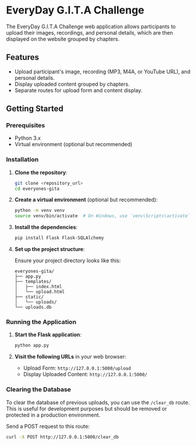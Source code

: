 # EveryDay G.I.T.A Challenge

The EveryDay G.I.T.A Challenge web application allows participants to upload their images, recordings, and personal details, which are then displayed on the website grouped by chapters.

## Features

- Upload participant's image, recording (MP3, M4A, or YouTube URL), and personal details.
- Display uploaded content grouped by chapters.
- Separate routes for upload form and content display.

## Getting Started

### Prerequisites

- Python 3.x
- Virtual environment (optional but recommended)

### Installation

1. **Clone the repository**:

    ```sh
    git clone <repository_url>
    cd everyones-gita
    ```

2. **Create a virtual environment** (optional but recommended):

    ```sh
    python -m venv venv
    source venv/bin/activate  # On Windows, use `venv\Scripts\activate`
    ```

3. **Install the dependencies**:

    ```sh
    pip install Flask Flask-SQLAlchemy
    ```

4. **Set up the project structure**:

    Ensure your project directory looks like this:

    ```
    everyones-gita/
    ├── app.py
    ├── templates/
    │   ├── index.html
    │   └── upload.html
    ├── static/
    │   └── uploads/
    └── uploads.db
    ```

### Running the Application

1. **Start the Flask application**:

    ```sh
    python app.py
    ```

2. **Visit the following URLs** in your web browser:
    - Upload Form: `http://127.0.0.1:5000/upload`
    - Display Uploaded Content: `http://127.0.0.1:5000/`

### Clearing the Database

To clear the database of previous uploads, you can use the `/clear_db` route. This is useful for development purposes but should be removed or protected in a production environment.

Send a POST request to this route:

```sh
curl -X POST http://127.0.0.1:5000/clear_db


